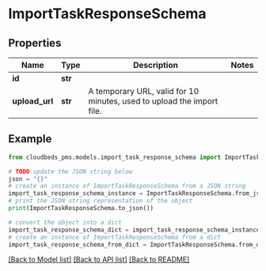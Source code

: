 # ImportTaskResponseSchema


## Properties

Name | Type | Description | Notes
------------ | ------------- | ------------- | -------------
**id** | **str** |  | 
**upload_url** | **str** | A temporary URL, valid for 10 minutes, used to upload the import file. | 

## Example

```python
from cloudbeds_pms.models.import_task_response_schema import ImportTaskResponseSchema

# TODO update the JSON string below
json = "{}"
# create an instance of ImportTaskResponseSchema from a JSON string
import_task_response_schema_instance = ImportTaskResponseSchema.from_json(json)
# print the JSON string representation of the object
print(ImportTaskResponseSchema.to_json())

# convert the object into a dict
import_task_response_schema_dict = import_task_response_schema_instance.to_dict()
# create an instance of ImportTaskResponseSchema from a dict
import_task_response_schema_from_dict = ImportTaskResponseSchema.from_dict(import_task_response_schema_dict)
```
[[Back to Model list]](../README.md#documentation-for-models) [[Back to API list]](../README.md#documentation-for-api-endpoints) [[Back to README]](../README.md)


